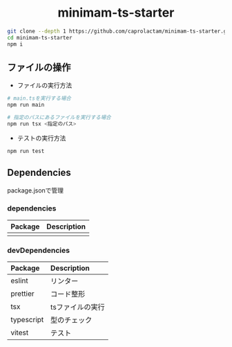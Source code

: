 <div align="center">
  <h1 align="center">minimam-ts-starter</h1>
</div>

```sh
git clone --depth 1 https://github.com/caprolactam/minimam-ts-starter.git
cd minimam-ts-starter
npm i
```

## ファイルの操作

- ファイルの実行方法

```sh
# main.tsを実行する場合
npm run main

# 指定のパスにあるファイルを実行する場合
npm run tsx <指定のパス>
```

- テストの実行方法

```sh
npm run test
```

## Dependencies

package.jsonで管理

### dependencies

| Package | Description |
| :------ | :---------- |
|         |             |

### devDependencies

| Package    | Description      |
| :--------- | :--------------- |
| eslint     | リンター         |
| prettier   | コード整形       |
| tsx        | tsファイルの実行 |
| typescript | 型のチェック     |
| vitest     | テスト           |
